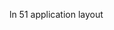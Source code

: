 <!-- <li><%= link_to "Your Profile", user_path(current_user) %></li>  TODO: Make unloged in users accessible-->
ln 51
application layout
